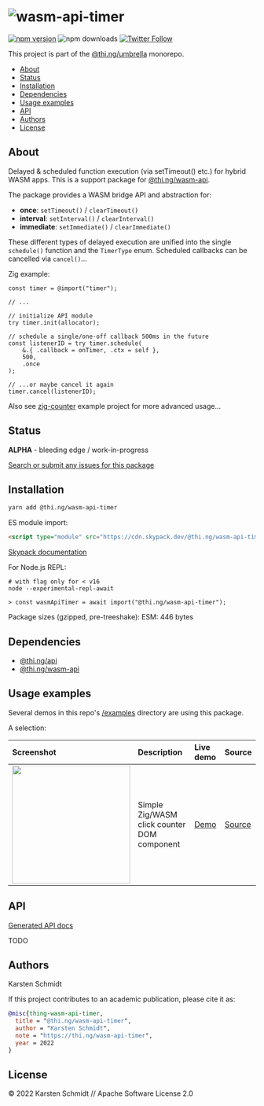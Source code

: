 <!-- This file is generated - DO NOT EDIT! -->

# ![wasm-api-timer](https://media.thi.ng/umbrella/banners-20220914/thing-wasm-api-timer.svg?672e1920)

[![npm version](https://img.shields.io/npm/v/@thi.ng/wasm-api-timer.svg)](https://www.npmjs.com/package/@thi.ng/wasm-api-timer)
![npm downloads](https://img.shields.io/npm/dm/@thi.ng/wasm-api-timer.svg)
[![Twitter Follow](https://img.shields.io/twitter/follow/thing_umbrella.svg?style=flat-square&label=twitter)](https://twitter.com/thing_umbrella)

This project is part of the
[@thi.ng/umbrella](https://github.com/thi-ng/umbrella/) monorepo.

- [About](#about)
- [Status](#status)
- [Installation](#installation)
- [Dependencies](#dependencies)
- [Usage examples](#usage-examples)
- [API](#api)
- [Authors](#authors)
- [License](#license)

## About

Delayed & scheduled function execution (via setTimeout() etc.) for hybrid WASM apps. This is a support package for [@thi.ng/wasm-api](https://github.com/thi-ng/umbrella/tree/develop/packages/wasm-api).

The package provides a WASM bridge API and abstraction for:

- **once**: `setTimeout()` / `clearTimeout()`
- **interval**: `setInterval()` / `clearInterval()`
- **immediate**: `setImmediate()` / `clearImmediate()`

These different types of delayed execution are unified into the single
`schedule()` function and the `TimerType` enum. Scheduled callbacks can be
cancelled via `cancel()`...

Zig example:

```zig
const timer = @import("timer");

// ...

// initialize API module
try timer.init(allocator);

// schedule a single/one-off callback 500ms in the future
const listenerID = try timer.schedule(
	&.{ .callback = onTimer, .ctx = self },
	500,
	.once
);

// ...or maybe cancel it again
timer.cancel(listenerID);
```

Also see
[zig-counter](https://github.com/thi-ng/umbrella/blob/develop/examples/zig-counter/)
example project for more advanced usage...

## Status

**ALPHA** - bleeding edge / work-in-progress

[Search or submit any issues for this package](https://github.com/thi-ng/umbrella/issues?q=%5Bwasm-api-timer%5D+in%3Atitle)

## Installation

```bash
yarn add @thi.ng/wasm-api-timer
```

ES module import:

```html
<script type="module" src="https://cdn.skypack.dev/@thi.ng/wasm-api-timer"></script>
```

[Skypack documentation](https://docs.skypack.dev/)

For Node.js REPL:

```text
# with flag only for < v16
node --experimental-repl-await

> const wasmApiTimer = await import("@thi.ng/wasm-api-timer");
```

Package sizes (gzipped, pre-treeshake): ESM: 446 bytes

## Dependencies

- [@thi.ng/api](https://github.com/thi-ng/umbrella/tree/develop/packages/api)
- [@thi.ng/wasm-api](https://github.com/thi-ng/umbrella/tree/develop/packages/wasm-api)

## Usage examples

Several demos in this repo's
[/examples](https://github.com/thi-ng/umbrella/tree/develop/examples)
directory are using this package.

A selection:

| Screenshot                                                                                                         | Description                                 | Live demo                                         | Source                                                                         |
|:-------------------------------------------------------------------------------------------------------------------|:--------------------------------------------|:--------------------------------------------------|:-------------------------------------------------------------------------------|
| <img src="https://raw.githubusercontent.com/thi-ng/umbrella/develop/assets/examples/zig-counter.png" width="240"/> | Simple Zig/WASM click counter DOM component | [Demo](https://demo.thi.ng/umbrella/zig-counter/) | [Source](https://github.com/thi-ng/umbrella/tree/develop/examples/zig-counter) |

## API

[Generated API docs](https://docs.thi.ng/umbrella/wasm-api-timer/)

TODO

## Authors

Karsten Schmidt

If this project contributes to an academic publication, please cite it as:

```bibtex
@misc{thing-wasm-api-timer,
  title = "@thi.ng/wasm-api-timer",
  author = "Karsten Schmidt",
  note = "https://thi.ng/wasm-api-timer",
  year = 2022
}
```

## License

&copy; 2022 Karsten Schmidt // Apache Software License 2.0
